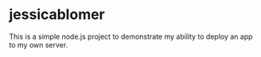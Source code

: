 # jessicablomer

This is a simple node.js project to demonstrate my ability to deploy an app to my own server.
